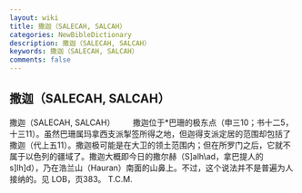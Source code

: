```yaml
---
layout: wiki
title: 撒迦（SALECAH, SALCAH）
categories: NewBibleDictionary
description: 撒迦（SALECAH, SALCAH）
keywords: 撒迦（SALECAH, SALCAH）
comments: false
---
```


## 撒迦（SALECAH, SALCAH）



撒迦（SALECAH, SALCAH）
　　撒迦位于*巴珊的极东点（申三10；书十二5，十三11）。虽然巴珊属玛拿西支派掣签所得之地，但迦得支派定居的范围却包括了撒迦（代上五11）。撒迦极可能是在大卫的领土范围内；但在所罗门之后，它就不属于以色列的疆域了。撒迦大概即今日的撒尔赫（S]alh\ad，拿巴提人的 s]lh]d），乃在浩兰山（Hauran）南面的山鼻上。不过，这个说法并不是普遍为人接纳的。见 LOB，页383。
T.C.M.




